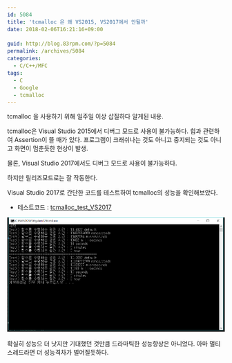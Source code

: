 ```yaml
---
id: 5084
title: 'tcmalloc 은 왜 VS2015, VS2017에서 안될까'
date: 2018-02-06T16:21:16+09:00

guid: http://blog.83rpm.com/?p=5084
permalink: /archives/5084
categories:
  - C/C++/MFC
tags:
  - C
  - Google
  - tcmalloc
---
```

tcmalloc 을 사용하기 위해 일주일 이상 삽질하다 알게된 내용.

tcmalloc은 Visual Studio 2015에서 디버그 모드로 사용이 불가능하다. 힙과 관련하여 Assertion이 뜰 때가 있다. 프로그램이 크래쉬나는 것도 아니고 중지되는 것도 아니고 화면이 멈춘듯한 현상이 발생.

물론, Visual Studio 2017에서도 디버그 모드로 사용이 불가능하다.

하지만 릴리즈모드로는 잘 작동한다.

Visual Studio 2017로 간단한 코드를 테스트하여 tcmalloc의 성능을 확인해보았다.

* 테스트코드 : [tcmalloc_test_VS2017](https://blog.dongbumkim.com/wp-content/uploads/2018/02/tcmalloc_test_VS2017.zip)

![](/assets/images/tcmalloc-test.png)

확실히 성능으 더 낫지만 기대했던 것만큼 드라마틱한 성능향상은 아니었다. 아마 멀티스레드라면 더 성능격차가 벌어질듯하다.
